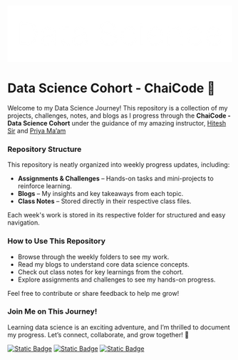 <p align="center">
  <img src="https://raw.githubusercontent.com/adityxrajj/spam/refs/heads/main/data-science.png" alt="Data Science Cohort - ChaiCode Banner" />
</p>

# Data Science Cohort - ChaiCode 🍵

Welcome to my Data Science Journey! This repository is a collection of my projects, challenges, notes, and blogs as I progress through the **ChaiCode - Data Science Cohort** under the guidance of my amazing instructor, [Hitesh Sir](https://x.com/Hiteshdotcom) and [Priya Ma’am](https://www.linkedin.com/in/bhatia-priya/)

### Repository Structure

This repository is neatly organized into weekly progress updates, including:

- **Assignments & Challenges** – Hands-on tasks and mini-projects to reinforce learning.
- **Blogs** – My insights and key takeaways from each topic.
- **Class Notes** – Stored directly in their respective class files.

Each week's work is stored in its respective folder for structured and easy navigation.

### How to Use This Repository

- Browse through the weekly folders to see my work.
- Read my blogs to understand core data science concepts.
- Check out class notes for key learnings from the cohort.
- Explore assignments and challenges to see my hands-on progress.

Feel free to contribute or share feedback to help me grow!

### Join Me on This Journey!

Learning data science is an exciting adventure, and I’m thrilled to document my progress. Let’s connect, collaborate, and grow together! 🌟

[<img alt="Static Badge" src="https://img.shields.io/badge/discord-adityarxj__-ff6347?style=flat&">](https://discord.com/users/848392408563712020) [<img alt="Static Badge" src="https://img.shields.io/badge/twitter-%40adityaraj__5-1e90ff?style=flat&">](https://twitter.com/adityaraj_5) [<img alt="Static Badge" src="https://img.shields.io/badge/linkedin-in%2Faditya--rxj-32cd32?style=flat">](https://www.linkedin.com/in/aditya-rxj/)
